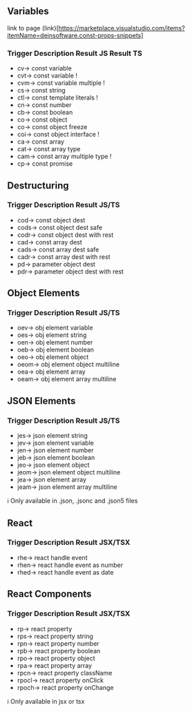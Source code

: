 ## Variables
link to page (link)[https://marketplace.visualstudio.com/items?itemName=deinsoftware.const-props-snippets]

### Trigger	Description	Result JS	Result TS
- cv→	const variable	
- cvt→	const variable              !
- cvm→	const variable multiple     !
- cs→	const string	
- ctl→	const template literals     !   
- cn→	const number	
- cb→	const boolean	
- co→	const object	
- co→	const object freeze	
- coi→	const object interface		!
- ca→	const array	
- cat→	const array type	
- cam→	const array multiple type	!
- cp→	const promise	

## Destructuring
### Trigger	Description	Result JS/TS
- cod→	const object dest	
- cods→	const object dest safe	
- codr→	const object dest with rest	
- cad→	const array dest	
- cads→	const array dest safe	
- cadr→	const array dest with rest	
- pd→	parameter object dest	
- pdr→	parameter object dest with rest	

## Object Elements
### Trigger	Description	Result JS/TS
- oev→	obj element variable	
- oes→	obj element string
- oen→	obj element number	
- oeb→	obj element boolean	
- oeo→	obj element object	
- oeom→	obj element object multiline	
- oea→	obj element array	
- oeam→	obj element array multiline	

## JSON Elements
### Trigger	Description	Result JS/TS
- jes→	json element string
- jev→	json element variable	
- jen→	json element number
- jeb→	json element boolean	
- jeo→	json element object	
- jeom→	json element object multiline	
- jea→	json element array
- jeam→	json element array multiline	

ℹ️ Only available in .json, .jsonc and .json5 files

## React
### Trigger	Description	Result JSX/TSX
- rhe→	react handle event	
- rhen→	react handle event as number	
- rhed→	react handle event as date	

## React Components
### Trigger	Description	Result JSX/TSX
- rp→	react property
- rps→	react property string	
- rpn→	react property number	
- rpb→	react property boolean	
- rpo→	react property object
- rpa→	react property array	
- rpcn→	react property className
- rpocl→	react property onClick	
- rpoch→	react property onChange	

ℹ️ Only available in jsx or tsx



